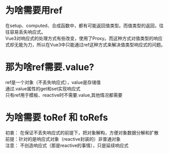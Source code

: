 为啥需要用ref
====
在setup、computed、合成函数中，都有可能返回值类型。而值类型的返回，往往容易丢失响应式。   
Vue3对响应式的处理方式有些改变，使用了Proxy。而这种方式对值类型的响应式却无能为力，所以在Vue3中只能通过ref这种方式来解决值类型响应式的问题。       

那为啥ref需要.value?
===

ref是一个对象（不丢失响应式），value是存储值  
通过.value属性的get和set实现响应式  
只有ref用于模板、reactive时不需要.value,其他情况都需要

为啥需要 toRef 和 toRefs
====

初衷： 在保证不丢失响应式的前提下，把对象解构，方便对象数据分解和扩散  
前提：针对的是响应式对象（reactive封装的）非普通对象  
注意： 不创造响应式（那是reactive的事情），只是延续响应式
